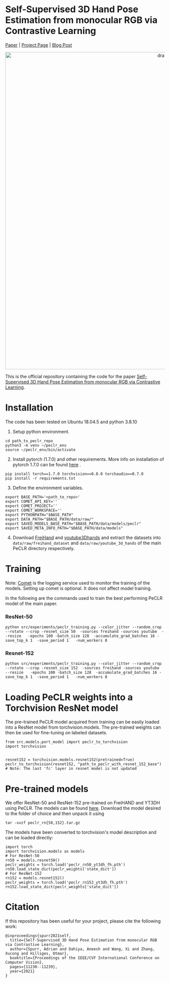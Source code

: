 # Self-Supervised 3D Hand Pose Estimation from monocular RGB via Contrastive Learning
[Paper](https://arxiv.org/abs/2106.05953) | [Project Page](https://ait.ethz.ch/projects/2021/PeCLR/) | [Blog Post](https://eth-ait.medium.com/peclr-leverage-unlabeled-pose-data-with-pose-equivariant-contrastive-learning-2ca624083614)

<p align="center">
<img src="peclr.gif" alt="drawing" width="1000"/>
</p>

This is the official repository containing the code for the paper [Self-Supervised 3D Hand Pose Estimation from monocular RGB via Contrastive Learning](https://arxiv.org/abs/2106.05953).

# Installation
The code has been tested on Ubuntu 18.04.5 and python 3.8.10

1. Setup python environment.

```
cd path_to_peclr_repo
python3 -m venv ~/peclr_env
source ~/peclr_env/bin/activate
```

2.  Install pytorch (1.7.0) and other requirements. More info on installation of pytorch 1.7.0 can be found [here](https://pytorch.org/get-started/previous-versions/) .
```
pip install torch==1.7.0 torchvision==0.8.0 torchaudio==0.7.0 
pip install -r requirements.txt
```


3.  Define the environment variables.

```
export BASE_PATH='<path_to_repo>'
export COMET_API_KEY=''
export COMET_PROJECT=''
export COMET_WORKSPACE=''
export PYTHONPATH="$BASE_PATH"
export DATA_PATH="$BASE_PATH/data/raw/"
export SAVED_MODELS_BASE_PATH="$BASE_PATH/data/models/peclr"
export SAVED_META_INFO_PATH="$BASE_PATH/data/models" 
```

4. Download [FreiHand](https://lmb.informatik.uni-freiburg.de/projects/freihand/) and [youtube3Dhands](https://github.com/arielai/youtube_3d_hands) and extract the datasets into ``data/raw/freihand_dataset`` and  ``data/raw/youtube_3d_hands`` of the main PeCLR directory respectively.

# Training 

Note: [Comet](https://www.comet.ml/) is the logging service used to monitor the training of the models. Setting up comet is optional. It does not affect model training.

In the following are the commands used to train the best performing PeCLR model of the main paper.

### ResNet-50
```
python src/experiments/peclr_training.py --color_jitter --random_crop --rotate --crop -resnet_size 50  -sources freihand -sources youtube  --resize   -epochs 100 -batch_size 128  -accumulate_grad_batches 16 -save_top_k 1  -save_period 1   -num_workers 8
```

### Resnet-152
```
python src/experiments/peclr_training.py --color_jitter --random_crop --rotate --crop -resnet_size 152  -sources freihand -sources youtube  --resize   -epochs 100 -batch_size 128  -accumulate_grad_batches 16 -save_top_k 1  -save_period 1   -num_workers 8
```

# Loading PeCLR weights into a Torchvision ResNet model

The pre-trained PeCLR model acquired from training can be easily loaded into a ResNet model from torchvision.models. The pre-trained weights can then be used for fine-tuning on labeled datasets.
```
from src.models.port_model import peclr_to_torchvision
import torchvision


resnet152 = torchvision.models.resnet152(pretrained=True)
peclr_to_torchvision(resnet152, "path_to_peclr_with_resnet_152_base")
# Note: The last 'fc' layer in resnet model is not updated
```

# Pre-trained models
We offer ResNet-50 and ResNet-152 pre-trained on FreiHAND and YT3DH using PeCLR. The models can be found [here](https://dataset.ait.ethz.ch/downloads/guSEovHBpR/).
Download the model desired to the folder of choice and then unpack it using
```
tar -xvzf peclr_rn{50,152}.tar.gz
```
The models have been converted to torchvision's model description and can be loaded directly:
```
import torch
import torchvision.models as models
# For ResNet-50
rn50 = models.resnet50()
peclr_weights = torch.load('peclr_rn50_yt3dh_fh.pth')
rn50.load_state_dict(peclr_weights['state_dict'])
# For ResNet-152
rn152 = models.resnet152()
peclr_weights = torch.load('peclr_rn152_yt3dh_fh.pth')
rn152.load_state_dict(peclr_weights['state_dict'])
```


# Citation
If this repository has been useful for your project, please cite the following work:
```
@inproceedings{spurr2021self,
  title={Self-Supervised 3D Hand Pose Estimation from monocular RGB via Contrastive Learning},
  author={Spurr, Adrian and Dahiya, Aneesh and Wang, Xi and Zhang, Xucong and Hilliges, Otmar},
  booktitle={Proceedings of the IEEE/CVF International Conference on Computer Vision},
  pages={11230--11239},
  year={2021}
}
```
